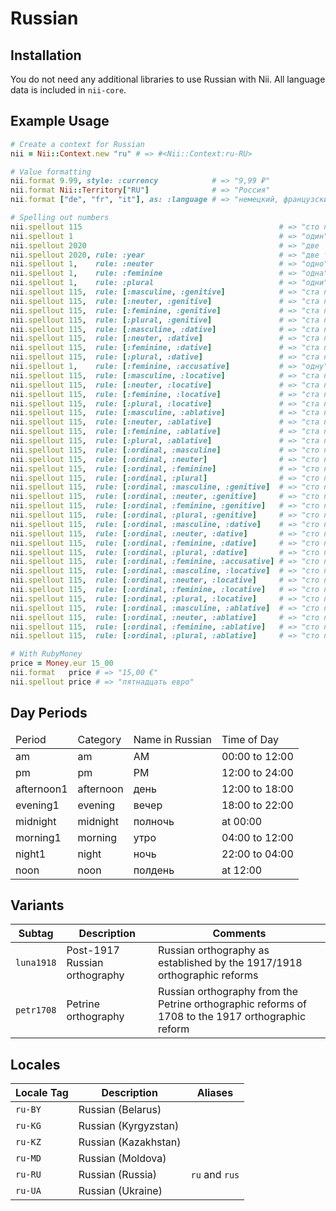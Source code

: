 <!-- This file has been generated. Source: languages/_template.md.erb -->

# Russian

## Installation

You do not need any additional libraries to use Russian with Nii.
All language data is included in `nii-core`.

## Example Usage

``` ruby
# Create a context for Russian
nii = Nii::Context.new "ru" # => #<Nii::Context:ru-RU>

# Value formatting
nii.format 9.99, style: :currency            # => "9,99 ₽"
nii.format Nii::Territory["RU"]              # => "Россия"
nii.format ["de", "fr", "it"], as: :language # => "немецкий, французский и итальянский"

# Spelling out numbers
nii.spellout 115                                            # => "сто пятнадцать"
nii.spellout 1                                              # => "один"
nii.spellout 2020                                           # => "две  двадцать"
nii.spellout 2020, rule: :year                              # => "две тысячи двадцатого"
nii.spellout 1,    rule: :neuter                            # => "одно"
nii.spellout 1,    rule: :feminine                          # => "одна"
nii.spellout 1,    rule: :plural                            # => "одни"
nii.spellout 115,  rule: [:masculine, :genitive]            # => "ста пятнадцати"
nii.spellout 115,  rule: [:neuter, :genitive]               # => "ста пятнадцати"
nii.spellout 115,  rule: [:feminine, :genitive]             # => "ста пятнадцати"
nii.spellout 115,  rule: [:plural, :genitive]               # => "ста пятнадцати"
nii.spellout 115,  rule: [:masculine, :dative]              # => "ста пятнадцати"
nii.spellout 115,  rule: [:neuter, :dative]                 # => "ста пятнадцати"
nii.spellout 115,  rule: [:feminine, :dative]               # => "ста пятнадцати"
nii.spellout 115,  rule: [:plural, :dative]                 # => "ста пятнадцати"
nii.spellout 1,    rule: [:feminine, :accusative]           # => "одну"
nii.spellout 115,  rule: [:masculine, :locative]            # => "ста пятнадцати"
nii.spellout 115,  rule: [:neuter, :locative]               # => "ста пятнадцати"
nii.spellout 115,  rule: [:feminine, :locative]             # => "ста пятнадцати"
nii.spellout 115,  rule: [:plural, :locative]               # => "ста пятнадцати"
nii.spellout 115,  rule: [:masculine, :ablative]            # => "ста пятнадцатью"
nii.spellout 115,  rule: [:neuter, :ablative]               # => "ста пятнадцатью"
nii.spellout 115,  rule: [:feminine, :ablative]             # => "ста пятнадцатью"
nii.spellout 115,  rule: [:plural, :ablative]               # => "ста пятнадцатью"
nii.spellout 115,  rule: [:ordinal, :masculine]             # => "сто пятнадцатый"
nii.spellout 115,  rule: [:ordinal, :neuter]                # => "сто пятнадцатое"
nii.spellout 115,  rule: [:ordinal, :feminine]              # => "сто пятнадцатая"
nii.spellout 115,  rule: [:ordinal, :plural]                # => "сто пятнадцатые"
nii.spellout 115,  rule: [:ordinal, :masculine, :genitive]  # => "сто пятнадцатого"
nii.spellout 115,  rule: [:ordinal, :neuter, :genitive]     # => "сто пятнадцатого"
nii.spellout 115,  rule: [:ordinal, :feminine, :genitive]   # => "сто пятнадцатой"
nii.spellout 115,  rule: [:ordinal, :plural, :genitive]     # => "сто пятнадцатых"
nii.spellout 115,  rule: [:ordinal, :masculine, :dative]    # => "сто пятнадцатому"
nii.spellout 115,  rule: [:ordinal, :neuter, :dative]       # => "сто пятнадцатому"
nii.spellout 115,  rule: [:ordinal, :feminine, :dative]     # => "сто пятнадцатой"
nii.spellout 115,  rule: [:ordinal, :plural, :dative]       # => "сто пятнадцатым"
nii.spellout 115,  rule: [:ordinal, :feminine, :accusative] # => "сто пятнадцатую"
nii.spellout 115,  rule: [:ordinal, :masculine, :locative]  # => "сто пятнадцатом"
nii.spellout 115,  rule: [:ordinal, :neuter, :locative]     # => "сто пятнадцатом"
nii.spellout 115,  rule: [:ordinal, :feminine, :locative]   # => "сто пятнадцатой"
nii.spellout 115,  rule: [:ordinal, :plural, :locative]     # => "сто пятнадцатых"
nii.spellout 115,  rule: [:ordinal, :masculine, :ablative]  # => "сто пятнадцатым"
nii.spellout 115,  rule: [:ordinal, :neuter, :ablative]     # => "сто пятнадцатым"
nii.spellout 115,  rule: [:ordinal, :feminine, :ablative]   # => "сто пятнадцатой"
nii.spellout 115,  rule: [:ordinal, :plural, :ablative]     # => "сто пятнадцатыми"

# With RubyMoney
price = Money.eur 15_00
nii.format   price # => "15,00 €"
nii.spellout price # => "пятнадцать евро"
```

## Day Periods


<table>
  <thead>
    <tr>
      <td>Period</td>
      <td>Category</td>
      <td>Name in Russian</td>
      <td>Time of Day</td>
    </tr>
  </thead>
  <tbody>
    <tr>
      <td>am</td>
      <td>am</td>
      <td>AM</td>
      <td>00:00 to 12:00</td>
    </tr>
    <tr>
      <td>pm</td>
      <td>pm</td>
      <td>PM</td>
      <td>12:00 to 24:00</td>
    </tr>
    <tr>
      <td>afternoon1</td>
      <td>afternoon</td>
      <td>день</td>
      <td>12:00 to 18:00</td>
    </tr>
    <tr>
      <td>evening1</td>
      <td>evening</td>
      <td>вечер</td>
      <td>18:00 to 22:00</td>
    </tr>
    <tr>
      <td>midnight</td>
      <td>midnight</td>
      <td>полночь</td>
      <td>at 00:00</td>
    </tr>
    <tr>
      <td>morning1</td>
      <td>morning</td>
      <td>утро</td>
      <td>04:00 to 12:00</td>
    </tr>
    <tr>
      <td>night1</td>
      <td>night</td>
      <td>ночь</td>
      <td>22:00 to 04:00</td>
    </tr>
    <tr>
      <td>noon</td>
      <td>noon</td>
      <td>полдень</td>
      <td>at 12:00</td>
    </tr>
  </tbody>
</table>


## Variants

<table>
  <thead>
    <tr>
      <th>Subtag</th>
      <th>Description</th>
      <th>Comments</th>
    </tr>
  </thead>
  <tbody>
    <tr>
      <td><code>luna1918</code></td>
      <td>Post-1917 Russian orthography</td>
      <td>Russian orthography as established by the 1917/1918 orthographic reforms</td>
    </tr>
    <tr>
      <td><code>petr1708</code></td>
      <td>Petrine orthography</td>
      <td>Russian orthography from the Petrine orthographic reforms of 1708 to the 1917 orthographic reform</td>
    </tr>
  </tbody>
</table>

## Locales

<table>
  <thead>
    <tr>
      <th>Locale Tag</th>
      <th>Description</th>
      <th>Aliases</th>
    </tr>
  </thead>
  <tbody>
    <tr>
      <td><code>ru-BY</code></td>
      <td>Russian (Belarus)</td>
      <td></td>
    </tr>
    <tr>
      <td><code>ru-KG</code></td>
      <td>Russian (Kyrgyzstan)</td>
      <td></td>
    </tr>
    <tr>
      <td><code>ru-KZ</code></td>
      <td>Russian (Kazakhstan)</td>
      <td></td>
    </tr>
    <tr>
      <td><code>ru-MD</code></td>
      <td>Russian (Moldova)</td>
      <td></td>
    </tr>
    <tr>
      <td><code>ru-RU</code></td>
      <td>Russian (Russia)</td>
      <td><code>ru</code> and <code>rus</code></td>
    </tr>
    <tr>
      <td><code>ru-UA</code></td>
      <td>Russian (Ukraine)</td>
      <td></td>
    </tr>
  </tbody>
</table>

